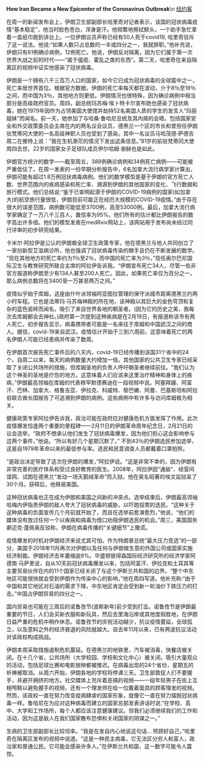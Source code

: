 **How Iran Became a New Epicenter of the Coronavirus Outbreak**\n
[纽约客](https://www.newyorker.com/news/our-columnists/how-iran-became-a-new-epicenter-of-the-coronavirus-outbreak "点击跳转")

在周一的新闻发布会上，伊朗卫生部副部长哈里奇对记者表示，该国的冠状病毒疫情“基本稳定”，他当时脸色苍白，浑身是汗。他频繁地擦拭额头，一个助手急忙拿着一盒纸巾跑到讲台上。一位伊朗议员声称已经有50人死于covid19, 哈里奇驳斥了这一说法。他说:“如果人数只占总数的一半或四分之一，我就辞职。”他补充说，伊朗只有61例确诊病例，12例死亡。他说，伊朗反对隔离，因为它们属于第一次世界大战之前的时代——“属于瘟疫、霍乱之类的东西”。第二天，哈里奇在来自隔离区的视频中证实他感染了冠状病毒。

伊朗是一个拥有八千三百万人口的国家，如今它已成为冠状病毒的全球震中之一，死亡率居世界首位。根据官方数据，伊朗的死亡率每天都在波动，介于8％至18％之间，而中国为3％，其他地方则更低。伊朗情况也很特殊，因为确诊病例中相当部分是高级政府官员。周四，副总统玛苏梅·埃卜特卡尔宣布她也感染了冠状病毒，她在1979年因作为占领美国大使馆并劫持52名美国人质的学生的发言人“玛丽姐妹”而闻名。前一天，她参加了与哈桑·鲁哈尼总统及其内阁的会晤。包括国家安全和外交政策委员会主席在内的两名议会议员，德黑兰一个区的市长和曾担任伊朗驻梵蒂冈大使的一名高级神职人员也受到了感染。其中一名议员马哈茂德·萨德吉周二在推特上说：“我在生机渺茫的情况下发出这条信息。”81岁的前驻梵蒂冈大使周四去世。22岁的国家女子足球队成员伊尔哈姆·谢赫也是如此。

伊朗官方统计的数字——截至周五，388例确诊病例和34例死亡病例——可能被严重低估了。在周一发表的一份早期分析报告中，6名加拿大流行病学家计算出，伊朗可能有超过1.8万例冠状病毒病例。他们的数学模型是基于伊朗的官方死亡人数、世界范围内的疾病感染和死亡率、溯源到伊朗的其他国家的变化、飞行数据和旅行模式。他们总结说:“鉴于已查明起源于伊朗的COVID-19病例的国家(如加拿大)的航空旅行量很低，伊朗目前可能正在经历大规模的COVID-19疫情。”由于存在很大的误差范围，病例数可能低至3700例，高至53000例。最后，加拿大流行病学家确定了一万八千三百人，置信率为95%。他们所有的估计都比伊朗报告的数字高出许多倍。他们的模型发表在medRxiv网站上，该网站用于发布尚未经过同行评审的初步研究结果。

卡米尔·阿拉伊是公认的伊朗裔全球卫生政策专家，他在德黑兰与他人共同创立了一家创新型艾滋病诊所，他也强调了冠状病毒传染的棘手且仍在不断发展的数学。 “现在其他地方的死亡率约为1％至2％，而中国的死亡率为3％，”现任奥尔巴尼国际卫生与教育研究所联合主席的阿拉伊告诉我。“伊朗宣布死亡34人，尽管一些非官方报道称伊朗至少有134人甚至200人死亡。因此，如果死亡率仅为百分之一，那么病例总数将在3400至一万甚至两万之间。”

疫情似乎始于库姆，这座由什叶派领袖阿亚图拉管理的保守派城市距离德黑兰约两小时车程。它也是法蒂玛·马苏梅神殿的所在地，该神殿以其巨大的金色穹顶和复杂的蓝色瓷砖而闻名，吸引了来自世界各地的朝圣者。(因为它的历史之美，我每次去库姆都会去神社。)政府第一次提到这种疾病是在2月19日，有报道称该市有两人死亡。初步报告显示，病毒携带者可能是一名来往于库姆和中国武汉之间的商人。据信，covid-19来自武汉。疫情估计开始于三到六周前，这意味着死亡的两名伊朗人可能已经患病并传染了数周。

在伊朗首次报告死亡事件后的八天内，covid-19已经传播到该国31个省中的24个。自周二以来，每天的病例数量大约增加一倍。其他国家的公共卫生专家已经采取了关闭公共场所的措施，但库姆圣地的负责人呼吁朝圣者继续前往。“我们认为这个神圣的圣地是疗伤的地方。这意味着人们应该来这里治疗精神和身体上的疾病，”伊朗最高领袖在库姆的代表穆罕默德赛迪在一段视频中说。阿塞拜疆、阿富汗、巴林、加拿大、格鲁吉亚、伊拉克、科威特、黎巴嫩、阿曼、巴基斯坦和阿拉伯联合酋长国报告了可追溯到伊朗的病例。这些病例中有许多与访问库姆极为相关。

健康政策专家阿拉伊告诉我，政治可能在政府应对健康危机方面发挥了作用。此次疫情爆发恰逢两个重要的里程碑——2月11日的伊朗革命周年纪念日，2月21日的议会选举。“政府不想承认他们发生了冠状病毒爆发，因为他们担心这会影响参与这两个事件，”他说。“所以有好几个星期沉默了。” 不到43％的伊朗选民参加选举，这是自1979年革命以来的最低参与率。选民和民意调查人员都戴着口罩拍照。

“是政治决定导致了这次在伊朗的爆发，”阿拉伊说。“这是非常不幸的，因为伊朗有非常完善的医疗体系和受过良好教育的医生。2008年，阿拉伊因“通敌”、经营间谍网、试图在德黑兰“发动一场天鹅绒革命”而入狱。他在臭名昭著的埃文监狱呆了30个月。获释后，他移居美国。

这种冠状病毒也正在成为伊朗和美国之间新的冲突点。选举结束后，伊朗最高领袖哈梅内伊指责伊朗的敌人夸大了冠状病毒的威胁，以吓跑投票的选民。“这种关于这种病毒的负面宣传几个月前就开始了，而且在选举前愈演愈烈，”他说，“他们的媒体没有放过任何一个以疾病和病毒为借口劝阻伊朗选民的机会。”周三，美国国务卿迈克·蓬佩奥反驳称，伊朗在病毒传播的“关键细节”上撒谎。

疫情爆发的时机对伊朗经济来说尤其可怕。作为特朗普总统“最大压力竞选”的一部分，美国于2018年11月再次对伊朗以及任何与伊朗做生意的外国公司或国家实施经济制裁。伊朗经济去年萎缩逾9%。华盛顿彼得森国际经济研究所的经济学家阿德南·马萨里说，自从10天前冠状病毒爆发以来，包括阿富汗、伊拉克和土耳其等主要贸易伙伴在内的11个国家已经关闭了与这个伊斯兰共和国的边界。“整个中东地区可能很快就会受到伊朗作为传染中心的影响，”他在周四写道。他补充称:“由于中国和其它地区对石油的需求下降，中东地区肯定会受到新一轮油价下跌压力的打击。”中国占伊朗贸易的四分之一。

国内贸易也可能在三周后的诺鲁孜节(波斯新年)前夕受到打击。诺鲁孜节是伊朗最重要的节日，人们会买新衣服和新玩具，然后去里海沿岸或其他度假胜地，在伊朗日益严重的危机中稍作休息。诺鲁孜节的庆祝活动越少，抗议疫情蔓延，全球孤立，以及意料之外的经济衰退的风险就越大。自去年11月以来，已有两波抗议活动对该政权构成挑战。

伊朗本周采取措施遏制危机蔓延。在德黑兰的地铁里，汽车被消毒，快餐店被关闭。在十几个省，公共场所（大学校园、学校和文化中心）被关闭。吸引大量观众的活动，包括足球比赛和电影放映都被推迟。在病毒出现的24个省份，星期五的祈祷被取消。从周六开始，伊朗各地的学校将停课三天。卫生部敦促人们不要握手，并避开拥挤的地方。社交媒体上充斥着恶搞的视频——一段年轻男子在街上互相甩鞋以避免握手的视频，还有一个理发师在给一位戴着面具的顾客理发的视频。然而，该政权一直在努力改变疫病肆虐的国家形象，就像它一直在努力摆脱冠状病毒一样。鲁哈尼在为应对这种病毒而建立的国家总部发表讲话时说:“在学校、高中、大学和工作场所，每个人都应该注意健康建议。但我们必须继续我们的工作和活动，因为这是敌人在我们国家散布恐惧和关闭国家的阴谋之一。”

生病的卫生部副部长比较坦率。“我是在发自内心地说这句话… 照顾好自己，”哈里奇在隔离区发布的视频中说道。“这是一种民主病毒，它无法区分穷人和富人，政治家和普通公民。它可能会感染许多人。”在伊斯兰共和国，这一数字可能令人震惊。
